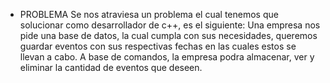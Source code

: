 * PROBLEMA
Se nos atraviesa un problema el cual tenemos que solucionar como desarrollador de c++, es el siguiente:
Una empresa nos pide una base de datos, la cual cumpla con sus necesidades, queremos guardar eventos con sus respectivas
fechas en las cuales estos se llevan a cabo.
A base de comandos, la empresa podra almacenar, ver y eliminar la cantidad de eventos que deseen.
